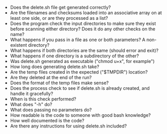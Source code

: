 * Does the delete.sh file get generated correctly?
* Are the filenames and checksums loaded into an associative array on at least one side, or are they processed as a list?
* Does the program check the input directories to make sure they exist before scanning either directory?  Does it do any other checks on the name?
* What happens if you pass in a file as one or both parameters?  A non-existent directory?
* What happens if both directories are the same (should error and exit)?
* What happens if one directory is a subdirectory of the other?
* Was delete.sh generated as executable ("chmod u+x", for example")
* How long does generating delete.sh take?
* Are the temp files created in the expected ("$TMPDIR") location? 
* Are they deleted at the end of the run?
* Does the format of the temp files make sense?
* Does the process check to see if delete.sh is already created, and handle it gracefully?
* When is this check performed?
* What does "-h" do?
* What does passing no parameters do?
* How readable is the code to someone with good bash knowledge?
* How well documented is the code?
* Are there any instructions for using delete.sh included?